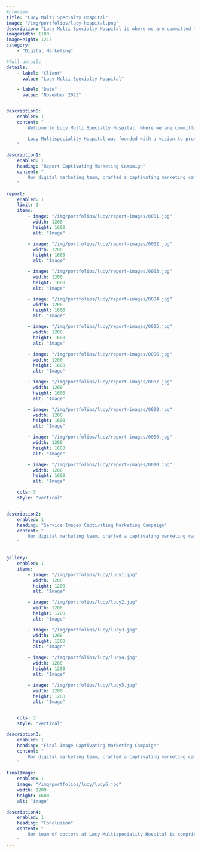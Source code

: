 ```yaml
---
#preview
title: "Lucy Multi Specialty Hospital"
image: "/img/portfolios/lucy-hospital.png"
description: "Lucy Multi Specialty Hospital is where we are committed to providing the highest quality medical care to our patients."
imageWidth: 1100
imageHeight: 1217
category: 
    - "Digital Marketing"

#full details
details:
    - label: "Client"
      value: "Lucy Multi Specialty Hospital"

    - label: "Date"
      value: "November 2023"


description0:
    enabled: 1
    content: "
        Welcome to Lucy Multi Specialty Hospital, where we are committed to providing the highest quality medical care to our patients. Our hospital is equipped with state-of-the-art facilities and staffed with experienced doctors, nurses, and support staff who work tirelessly to ensure that you receive the best treatment possible.

        Lucy Multispeciality Hospital was founded with a vision to provide world-class medical care to our patients. Our hospital has been designed to provide a welcoming and comfortable environment where patients can receive high-quality medical care. We are committed to providing our patients with a holistic approach to healthcare, with a focus on preventive medicine and patient education.
    "

description1:
    enabled: 1
    heading: "Report Captivating Marketing Campaign"
    content: "
        Our digital marketing team, crafted a captivating marketing campaign. It focused on highlighting the services of Lucy Multi Specialty Hospital and uniqueness of 'Lucy'.
    "

report: 
    enabled: 1
    limit: 3
    items:
        - image: "/img/portfolios/lucy/report-images/0001.jpg"
          width: 1200
          height: 1600
          alt: "Image"

        - image: "/img/portfolios/lucy/report-images/0002.jpg"
          width: 1200
          height: 1600
          alt: "Image"

        - image: "/img/portfolios/lucy/report-images/0003.jpg"
          width: 1200
          height: 1600
          alt: "Image"

        - image: "/img/portfolios/lucy/report-images/0004.jpg"
          width: 1200
          height: 1600
          alt: "Image"

        - image: "/img/portfolios/lucy/report-images/0005.jpg"
          width: 1200
          height: 1600
          alt: "Image"

        - image: "/img/portfolios/lucy/report-images/0006.jpg"
          width: 1200
          height: 1600
          alt: "Image"

        - image: "/img/portfolios/lucy/report-images/0007.jpg"
          width: 1200
          height: 1600
          alt: "Image"

        - image: "/img/portfolios/lucy/report-images/0008.jpg"
          width: 1200
          height: 1600
          alt: "Image"

        - image: "/img/portfolios/lucy/report-images/0009.jpg"
          width: 1200
          height: 1600
          alt: "Image"

        - image: "/img/portfolios/lucy/report-images/0010.jpg"
          width: 1200
          height: 1600
          alt: "Image"

    cols: 3
    style: "vertical"


description2:
    enabled: 1
    heading: "Service Images Captivating Marketing Campaign"
    content: "
        Our digital marketing team, crafted a captivating marketing campaign. It focused on highlighting the services of Lucy Multi Specialty Hospital and uniqueness of 'Lucy'.
    "


gallery: 
    enabled: 1
    items:
        - image: "/img/portfolios/lucy/lucy1.jpg"
          width: 1200
          height: 1200
          alt: "Image"

        - image: "/img/portfolios/lucy/lucy2.jpg"
          width: 1200
          height: 1200
          alt: "Image"

        - image: "/img/portfolios/lucy/lucy3.jpg"
          width: 1200
          height: 1200
          alt: "Image"

        - image: "/img/portfolios/lucy/lucy4.jpg"
          width: 1200
          height: 1200
          alt: "Image"

        - image: "/img/portfolios/lucy/lucy5.jpg"
          width: 1200
          height: 1200
          alt: "Image"


    cols: 3
    style: "vertical"

description3:
    enabled: 1
    heading: "Final Image Captivating Marketing Campaign"
    content: "
        Our digital marketing team, crafted a captivating marketing campaign. It focused on highlighting the services of Lucy Multi Specialty Hospital and uniqueness of 'Lucy'.
    "

finalImage:
    enabled: 1
    image: "/img/portfolios/lucy/lucy6.jpg"
    width: 1200
    height: 1600
    alt: "image"

description4:
    enabled: 1
    heading: "Conclusion"
    content: "
        Our team of doctors at Lucy Multispeciality Hospital is comprised of highly skilled and experienced healthcare professionals who are committed to providing the best possible care to our patients. Our doctors are experts in their respective fields, and they are dedicated to staying up-to-date with the latest medical advancements to ensure that our patients receive the most advanced medical care available.
    "
---
```

